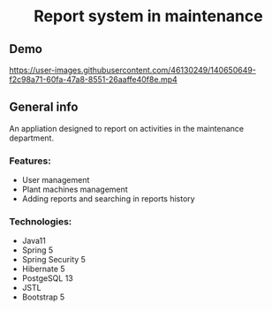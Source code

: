 <h1 align="center">Report system in maintenance</h1>

<h2 align="left">Demo</h2>

https://user-images.githubusercontent.com/46130249/140650649-f2c98a71-60fa-47a8-8551-26aaffe40f8e.mp4

<h2 align="left">General info</h2>
An appliation designed to report on activities in the maintenance department.

<h3 align="left">Features:</h3>

- User management 
- Plant machines management
- Adding reports and searching in reports history 

<h3 align="left">Technologies:</h3>

- Java11
- Spring 5
- Spring Security 5
- Hibernate 5
- PostgeSQL 13
- JSTL
- Bootstrap 5





